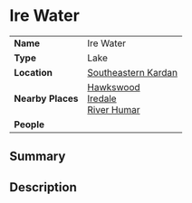 # Ire Water

|||
| --- | --- |
| **Name** | Ire Water | place.4
| **Type** | Lake |
| **Location** | [Southeastern Kardan](../../regions/southeastern-kardan.md) |
| **Nearby Places** | [Hawkswood](../forests/hawkswood.md)<br>[Iredale](../../settlements/towns/iredale.md)<br>[River Humar](river-humar.md) |
| **People** | |

## Summary

## Description
